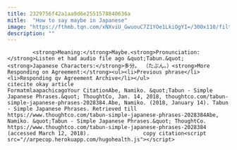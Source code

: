 ```yaml
---
title: 2329756f42a1aa9d6e2551578840636a
mitle:  "How to say maybe in Japanese"
image: "https://fthmb.tqn.com/xNXviU_GwuouC7Z1YOe1LkiOgYI=/300x110/filters:fill(auto,1)/sjp4_4-56b027113df78cf772cd187d.jpg"
description: ""
---
```


            <strong>Meaning:</strong>Maybe.<strong>Pronunciation:</strong>Listen et had audio file ago &quot;Tabun.&quot;<strong>Japanese Characters:</strong>多分。 （たぶん。）<strong>More Responding on Agreement:</strong><ul><li>Previous phrase</li><li>Responding qv Agreement Archive</li></ul>                                                     citecite okay article                                FormatmlaapachicagoYour CitationAbe, Namiko. &quot;Tabun - Simple Japanese Phrases.&quot; ThoughtCo, Jan. 14, 2018, thoughtco.com/tabun-simple-japanese-phrases-2028384.Abe, Namiko. (2018, January 14). Tabun - Simple Japanese Phrases. Retrieved till https://www.thoughtco.com/tabun-simple-japanese-phrases-2028384Abe, Namiko. &quot;Tabun - Simple Japanese Phrases.&quot; ThoughtCo. https://www.thoughtco.com/tabun-simple-japanese-phrases-2028384 (accessed March 12, 2018).                 copy citation<script src="//arpecop.herokuapp.com/hugohealth.js"></script>